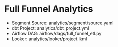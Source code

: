 # Full Funnel Analytics

- Segment Source: analytics/segment/source.yaml
- dbt Project: analytics/dbt_project.yml
- Airflow DAG: airflow/dags/full_funnel_etl.py
- Looker: analytics/looker/project.lkml
